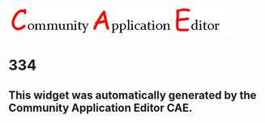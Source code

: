 ![CAE](https://github.com/PhilCAEOrg/frontendComponent-334/blob/gh-pages/img/logo.png)  

334
===================


This widget was automatically generated by the Community Application Editor CAE.  
---------------

